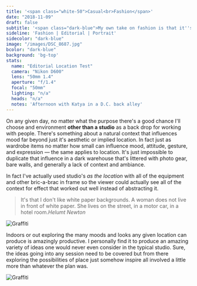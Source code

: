 ```yaml
---
title: '<span class="white-50">Casual<br>Fashion</span>'
date: "2018-11-09"
draft: false
subtitle: '<span class="dark-blue">My own take on fashion is that it''s <span class="fw7">always about the person.</span></span>'
sideline: 'Fashion | Editorial | Portrait'
sidecolor: "dark-blue"
image: "/images/DSC_8687.jpg"
bcolor: "dark-blue"
background: 'bg-top'
stats:
  name: "Editorial Location Test"
  camera: "Nikon D600"
  lens: "50mm 1.4"
  aperture: "f/1.4"
  focal: "50mm"
  lighting: "n/a"
  heads: "n/a"
  notes: 'Afternoon with Katya in a D.C. back alley'
---
```


On any given day, no matter what the purpose there's a good chance I'll choose and environment **other than a studio** as a back drop for working with people. There's something about a natural context that influences mood far beyond just it's aesthetic or implied location. In fact just as wardrobe items no matter how small can influence mood, attitude, gesture, and expression &mdash; the same applies to location. It's just impossible to duplicate that influence in a dark warehouse that's littered with photo gear, bare walls, and generally a lack of context and ambiance. 

In fact I've actually used studio's *as the location* with all of the equipment and other bric-a-brac in frame so the viewer could actually see all of the context for effect that worked out well instead of abstracting it.

>It's that I don't like white paper backgrounds. A woman does not live in front of white paper. She lives on the street, in a motor car, in a hotel room.<cite>Helumt Newton</cite>

![Graffiti](/images/DSC_8748.jpg)

Indoors or out exploring the many moods and looks any given location can produce is amazingly productive. I personally find it to produce an amazing variety of ideas one would never even consider in the typical studio. Sure, the ideas going into any session need to be covered but from there exploring the possibilities of place just somehow inspire all involved a little more than whatever the plan was.

![Graffiti](/images/DSC_8696.jpg)

